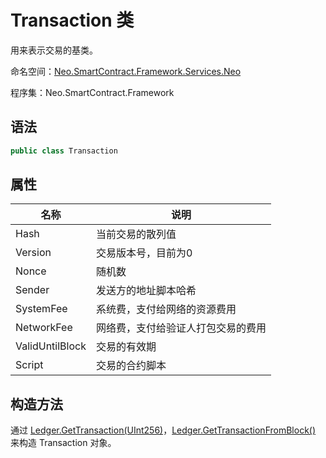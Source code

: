 # Transaction 类

用来表示交易的基类。

命名空间：[Neo.SmartContract.Framework.Services.Neo](../neo.md)

程序集：Neo.SmartContract.Framework

## 语法

```c#
public class Transaction
```

## 属性

| 名称                          | 说明           |
| --------------------------- | ------------ |
| Hash | 当前交易的散列值 |
| Version | 交易版本号，目前为0    |
| Nonce | 随机数 |
| Sender | 发送方的地址脚本哈希    |
| SystemFee| 系统费，支付给网络的资源费用 |
| NetworkFee | 网络费，支付给验证人打包交易的费用    |
| ValidUntilBlock | 交易的有效期 |
| Script | 交易的合约脚本    |

## 构造方法

通过 [Ledger.GetTransaction(UInt256)](Ledger/GetTransaction.md)，[Ledger.GetTransactionFromBlock()](Ledger/GetTransactionFromBlock.md) 来构造 Transaction 对象。

